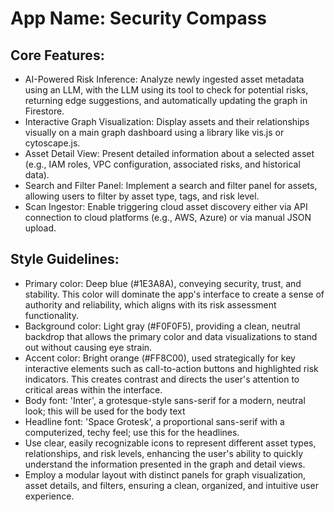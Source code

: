 # **App Name**: Security Compass

## Core Features:

- AI-Powered Risk Inference: Analyze newly ingested asset metadata using an LLM, with the LLM using its tool to check for potential risks, returning edge suggestions, and automatically updating the graph in Firestore.
- Interactive Graph Visualization: Display assets and their relationships visually on a main graph dashboard using a library like vis.js or cytoscape.js.
- Asset Detail View: Present detailed information about a selected asset (e.g., IAM roles, VPC configuration, associated risks, and historical data).
- Search and Filter Panel: Implement a search and filter panel for assets, allowing users to filter by asset type, tags, and risk level.
- Scan Ingestor: Enable triggering cloud asset discovery either via API connection to cloud platforms (e.g., AWS, Azure) or via manual JSON upload.

## Style Guidelines:

- Primary color: Deep blue (#1E3A8A), conveying security, trust, and stability. This color will dominate the app's interface to create a sense of authority and reliability, which aligns with its risk assessment functionality.
- Background color: Light gray (#F0F0F5), providing a clean, neutral backdrop that allows the primary color and data visualizations to stand out without causing eye strain.
- Accent color: Bright orange (#FF8C00), used strategically for key interactive elements such as call-to-action buttons and highlighted risk indicators. This creates contrast and directs the user's attention to critical areas within the interface.
- Body font: 'Inter', a grotesque-style sans-serif for a modern, neutral look; this will be used for the body text
- Headline font: 'Space Grotesk', a proportional sans-serif with a computerized, techy feel; use this for the headlines. 
- Use clear, easily recognizable icons to represent different asset types, relationships, and risk levels, enhancing the user's ability to quickly understand the information presented in the graph and detail views.
- Employ a modular layout with distinct panels for graph visualization, asset details, and filters, ensuring a clean, organized, and intuitive user experience.